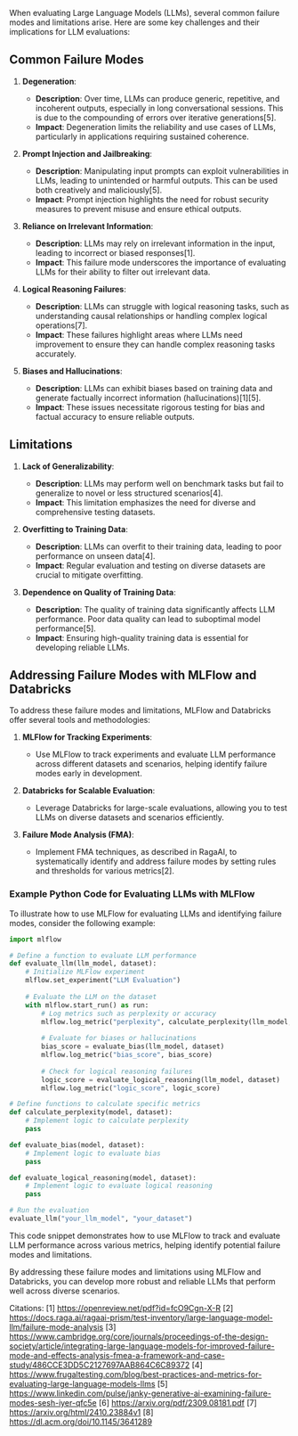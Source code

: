 When evaluating Large Language Models (LLMs), several common failure modes and limitations arise. Here are some key challenges and their implications for LLM evaluations:

## Common Failure Modes

1. **Degeneration**:
   - **Description**: Over time, LLMs can produce generic, repetitive, and incoherent outputs, especially in long conversational sessions. This is due to the compounding of errors over iterative generations[5].
   - **Impact**: Degeneration limits the reliability and use cases of LLMs, particularly in applications requiring sustained coherence.

2. **Prompt Injection and Jailbreaking**:
   - **Description**: Manipulating input prompts can exploit vulnerabilities in LLMs, leading to unintended or harmful outputs. This can be used both creatively and maliciously[5].
   - **Impact**: Prompt injection highlights the need for robust security measures to prevent misuse and ensure ethical outputs.

3. **Reliance on Irrelevant Information**:
   - **Description**: LLMs may rely on irrelevant information in the input, leading to incorrect or biased responses[1].
   - **Impact**: This failure mode underscores the importance of evaluating LLMs for their ability to filter out irrelevant data.

4. **Logical Reasoning Failures**:
   - **Description**: LLMs can struggle with logical reasoning tasks, such as understanding causal relationships or handling complex logical operations[7].
   - **Impact**: These failures highlight areas where LLMs need improvement to ensure they can handle complex reasoning tasks accurately.

5. **Biases and Hallucinations**:
   - **Description**: LLMs can exhibit biases based on training data and generate factually incorrect information (hallucinations)[1][5].
   - **Impact**: These issues necessitate rigorous testing for bias and factual accuracy to ensure reliable outputs.

## Limitations

1. **Lack of Generalizability**:
   - **Description**: LLMs may perform well on benchmark tasks but fail to generalize to novel or less structured scenarios[4].
   - **Impact**: This limitation emphasizes the need for diverse and comprehensive testing datasets.

2. **Overfitting to Training Data**:
   - **Description**: LLMs can overfit to their training data, leading to poor performance on unseen data[4].
   - **Impact**: Regular evaluation and testing on diverse datasets are crucial to mitigate overfitting.

3. **Dependence on Quality of Training Data**:
   - **Description**: The quality of training data significantly affects LLM performance. Poor data quality can lead to suboptimal model performance[5].
   - **Impact**: Ensuring high-quality training data is essential for developing reliable LLMs.

## Addressing Failure Modes with MLFlow and Databricks

To address these failure modes and limitations, MLFlow and Databricks offer several tools and methodologies:

1. **MLFlow for Tracking Experiments**:
   - Use MLFlow to track experiments and evaluate LLM performance across different datasets and scenarios, helping identify failure modes early in development.

2. **Databricks for Scalable Evaluation**:
   - Leverage Databricks for large-scale evaluations, allowing you to test LLMs on diverse datasets and scenarios efficiently.

3. **Failure Mode Analysis (FMA)**:
   - Implement FMA techniques, as described in RagaAI, to systematically identify and address failure modes by setting rules and thresholds for various metrics[2].

### Example Python Code for Evaluating LLMs with MLFlow

To illustrate how to use MLFlow for evaluating LLMs and identifying failure modes, consider the following example:

```python
import mlflow

# Define a function to evaluate LLM performance
def evaluate_llm(llm_model, dataset):
    # Initialize MLFlow experiment
    mlflow.set_experiment("LLM Evaluation")
    
    # Evaluate the LLM on the dataset
    with mlflow.start_run() as run:
        # Log metrics such as perplexity or accuracy
        mlflow.log_metric("perplexity", calculate_perplexity(llm_model, dataset))
        
        # Evaluate for biases or hallucinations
        bias_score = evaluate_bias(llm_model, dataset)
        mlflow.log_metric("bias_score", bias_score)
        
        # Check for logical reasoning failures
        logic_score = evaluate_logical_reasoning(llm_model, dataset)
        mlflow.log_metric("logic_score", logic_score)

# Define functions to calculate specific metrics
def calculate_perplexity(model, dataset):
    # Implement logic to calculate perplexity
    pass

def evaluate_bias(model, dataset):
    # Implement logic to evaluate bias
    pass

def evaluate_logical_reasoning(model, dataset):
    # Implement logic to evaluate logical reasoning
    pass

# Run the evaluation
evaluate_llm("your_llm_model", "your_dataset")
```

This code snippet demonstrates how to use MLFlow to track and evaluate LLM performance across various metrics, helping identify potential failure modes and limitations.

By addressing these failure modes and limitations using MLFlow and Databricks, you can develop more robust and reliable LLMs that perform well across diverse scenarios.

Citations:
[1] https://openreview.net/pdf?id=fcO9Cgn-X-R
[2] https://docs.raga.ai/ragaai-prism/test-inventory/large-language-model-llm/failure-mode-analysis
[3] https://www.cambridge.org/core/journals/proceedings-of-the-design-society/article/integrating-large-language-models-for-improved-failure-mode-and-effects-analysis-fmea-a-framework-and-case-study/486CCE3DD5C2127697AAB864C6C89372
[4] https://www.frugaltesting.com/blog/best-practices-and-metrics-for-evaluating-large-language-models-llms
[5] https://www.linkedin.com/pulse/janky-generative-ai-examining-failure-modes-sesh-iyer-qfc5e
[6] https://arxiv.org/pdf/2309.08181.pdf
[7] https://arxiv.org/html/2410.23884v1
[8] https://dl.acm.org/doi/10.1145/3641289
